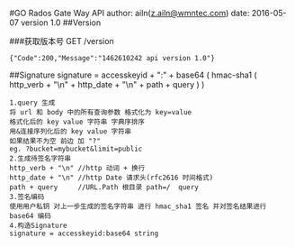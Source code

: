 #GO Rados Gate Way API
	author:		ailn(z.ailn@wmntec.com)
	date:		2016-05-07
	version		1.0
##Version

###获取版本号
	GET /version

	{"Code":200,"Message":"1462610242 api version 1.0"}
##Signature
	signature = accesskeyid + ":" + base64 (
		hmac-sha1 (
			http_verb + "\n" +
			http_date + "\n" +
			path + query
		)
	)

	1.query 生成
	将 url 和 body 中的所有查询参数 格式化为 key=value
	格式化后的 key value 字符串 字典序排序
	用&连接序列化后的 key value 字符串
	如果结果不为空 前边 加 "?"
	eg. ?bucket=mybucket&limit=public
	2.生成待签名字符串
	http_verb + "\n" //http 动词 + 换行
	http_date + "\n" //http Date 请求头(rfc2616 时间格式)
	path + query 	 //URL.Path 根目录 path=/  query
	3.签名编码
	使用用户私钥 对上一步生成的签名字符串 进行 hmac_sha1 签名 并对签名结果进行 base64 编码
	4.构造Signature
	signature = accesskeyid:base64 string

	
	
